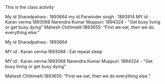 This is the class activity

My id Sharadpahwa : 1893664
my id Parwinder singh  : 1893914
MY id : Karan verma:1893068
Narendra Kumar Muppuri: 1894324 - "Get busy living or get busy dying"
Mahesh Chittimelli:1893655: “First we eat, then we do everything else.”

My id Sharadpahwa : 1893664

MY id : Karan verma:1893068 : Eat repeat sleep

MY id : Karan verma:1893068
Narendra Kumar Muppuri: 1894324 - "Get busy living or get busy dying"

Mahesh Chittimelli:1893655: “First we eat, then we do everything else.”





